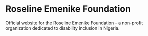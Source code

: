 # Roseline Emenike Foundation
Official website for the Roseline Emenike Foundation - a non-profit organization dedicated to disability inclusion in Nigeria.
